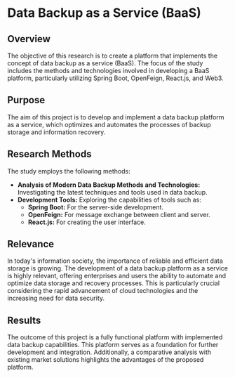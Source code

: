 # Data Backup as a Service (BaaS)

## Overview

The objective of this research is to create a platform that implements the concept of data backup as a service (BaaS). The focus of the study includes the methods and technologies involved in developing a BaaS platform, particularly utilizing Spring Boot, OpenFeign, React.js, and Web3.

## Purpose

The aim of this project is to develop and implement a data backup platform as a service, which optimizes and automates the processes of backup storage and information recovery.

## Research Methods

The study employs the following methods:

- **Analysis of Modern Data Backup Methods and Technologies:** Investigating the latest techniques and tools used in data backup.
- **Development Tools:** Exploring the capabilities of tools such as:
  - **Spring Boot:** For the server-side development.
  - **OpenFeign:** For message exchange between client and server.
  - **React.js:** For creating the user interface.

## Relevance

In today's information society, the importance of reliable and efficient data storage is growing. The development of a data backup platform as a service is highly relevant, offering enterprises and users the ability to automate and optimize data storage and recovery processes. This is particularly crucial considering the rapid advancement of cloud technologies and the increasing need for data security.

## Results

The outcome of this project is a fully functional platform with implemented data backup capabilities. This platform serves as a foundation for further development and integration. Additionally, a comparative analysis with existing market solutions highlights the advantages of the proposed platform.
